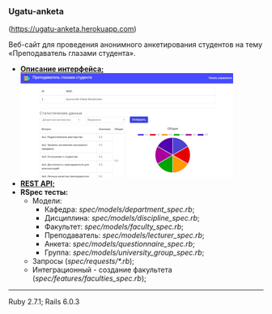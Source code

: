 ### Ugatu-anketa

(https://ugatu-anketa.herokuapp.com)  

Веб-сайт для проведения анонимного анкетирования студентов на тему «Преподаватель глазами студента».

- **[Описание интерфейса;](interface.md)**
  ![Статистика 1](.readme-images/7-small.png)
- **[REST API;](restapi.md)**
- **RSpec тесты:**
    - Модели:
        -  Кафедра: *spec/models/department_spec.rb*;
        -  Дисциплина: *spec/models/discipline_spec.rb*;
        -  Факультет: *spec/models/faculty_spec.rb*;
        -  Преподаватель: *spec/models/lecturer_spec.rb*;
        -  Анкета: *spec/models/questionnaire_spec.rb*;
        -  Группа: *spec/models/university_group_spec.rb*;
    - Запросы (*spec/requests/\*.rb*);
    - Интеграционный - создание факультета (*spec/features/faculties_spec.rb*);   
       


_ _ _
Ruby 2.7.1; Rails 6.0.3
